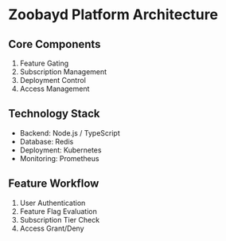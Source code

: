 # Zoobayd Platform Architecture

## Core Components
1. Feature Gating
2. Subscription Management
3. Deployment Control
4. Access Management

## Technology Stack
- Backend: Node.js / TypeScript
- Database: Redis
- Deployment: Kubernetes
- Monitoring: Prometheus

## Feature Workflow
1. User Authentication
2. Feature Flag Evaluation
3. Subscription Tier Check
4. Access Grant/Deny